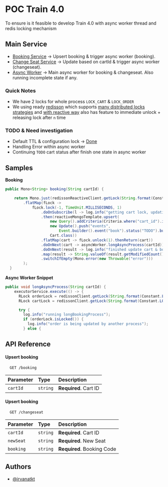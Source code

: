 
# POC Train 4.0

To ensure is it feasible to develop Train 4.0 with async worker thread and redis locking mechanism




## Main Service

- [Booking Service](https://github.com/irvanatkt/poc/blob/main/src/main/java/com/tiket/tix/train/trx/poc/service/BookingService.java) -> Upsert booking & trigger async worker (booking).
- [Change Seat Service](https://github.com/irvanatkt/poc/blob/main/src/main/java/com/tiket/tix/train/trx/poc/service/ChangeSeatService.java) -> Update based on cartId & trigger async worker (changeseat).
- [Async Worker](https://github.com/irvanatkt/poc/blob/main/src/main/java/com/tiket/tix/train/trx/poc/service/AsyncWorker.java) -> Main async worker for booking & changeseat. Also running incomplete state if any.

### Quick Notes
- We have 2 locks for whole process `LOCK_CART` & `LOCK_ORDER`
- We using ready [redisson](https://github.com/redisson/redisson) which supports [many distributed locks strategies](https://github.com/redisson/redisson/wiki/8.-distributed-locks-and-synchronizers) and [with reactive way](https://github.com/redisson/redisson/wiki/3.-operations-execution#32-reactive-way)
  also has feature to immediate unlock + releasing lock after `n` time
### TODO & Need investigation
- Default TTL & configuration lock -> [Done](https://github.com/redisson/redisson/wiki/2.-Configuration#lockwatchdogtimeout)
- Handling Error within async worker
- Continuing `TODO` cart status after finish one state in async worker
## Samples
**Booking**
```java
public Mono<String> booking(String cartId) {

    return Mono.just(redissonReactiveClient.getLock(String.format(Constant.LOCK_CART, cartId)))
        .flatMap(fLock ->
            fLock.lock(-1, TimeUnit.MILLISECONDS, 1)
                .doOnSubscribe(l -> log.info("getting cart lock, updating booking cart"))
                .then(reactiveMongoTemplate.upsert(
                    new Query().addCriteria(Criteria.where("cart_id").is(cartId)),
                    new Update().push("events",
                        Event.builder().event("book").status("TODO").build()),
                    Cart.class))
                .flatMap(cart -> fLock.unlock(1).thenReturn(cart))
                .doOnNext(cart -> asyncWorker.longAsyncProcess(cartId))
                .doOnNext(result -> log.info("finished update cart & booking thread"))
                .map(result -> String.valueOf(result.getModifiedCount()))
                .switchIfEmpty(Mono.error(new Throwable("error")))
        );
  }
```
**Async Worker Snippet**
```java
public void longAsyncProcess(String cartId) {
    executorService.execute(() -> {
      RLock orderLock = redissonClient.getLock(String.format(Constant.LOCK_ORDER, cartId));
      RLock cartLock = redissonClient.getLock(String.format(Constant.LOCK_CART, cartId));

      try {
        log.info("running longBookingProcess");
        if (orderLock.isLocked()) {
          log.info("order is being updated by another process");
        } else {
```


## API Reference

#### Upsert booking

```http
  GET /booking
```

| Parameter | Type     | Description                |
| :-------- | :------- | :------------------------- |
| `cartId` | `string` | **Required**. Cart ID |

#### Upsert booking

```http
  GET /changeseat
```

| Parameter | Type     | Description                |
| :-------- | :------- | :------------------------- |
| `cartId` | `string` | **Required**. Cart ID |
| `newSeat` | `string` | **Required**. New Seat |
| `booking` | `string` | **Required**. Booking Code |


## Authors

- [@irvanatkt](https://github.com/irvanatkt)

